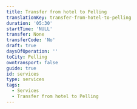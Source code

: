 ```yaml
---
title: Transfer from hotel to Pelling
translationKey: transfer-from-hotel-to-pelling
duration: '05:30'
startTime: 'NULL'
transfer: None
transferCode: 'No'
draft: true
daysOfOperation: ''
toCity: Pelling
owntransport: false
guide: true
id: services
type: services
tags:
  - Services
  - Transfer from hotel to Pelling
---
```

